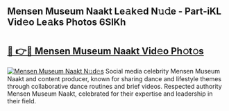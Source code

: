 ## Mensen Museum Naakt Le𝚊k𝚎d N𝚞𝚍e - Part-iKL Vid𝚎o Le𝚊ks Photos 6SlKh

# <h2><a href="http://fb28uji.evod.top/?m=Mensen+Museum+Naakt">🔗 👉🔴 Mensen Museum Naakt Vid𝚎o Ph𝚘t𝚘s</a></h2>

[![Mensen Museum Naakt N𝚞d𝚎s](https://i.imgur.com/8V9OHl7.gif)](http://fb28uji.evod.top/?m=Mensen+Museum+Naakt)
Social media celebrity Mensen Museum Naakt and content producer, known for sharing dance and lifestyle themes through collaborative dance routines and brief videos. Respected authority Mensen Museum Naakt, celebrated for their expertise and leadership in their field. 
